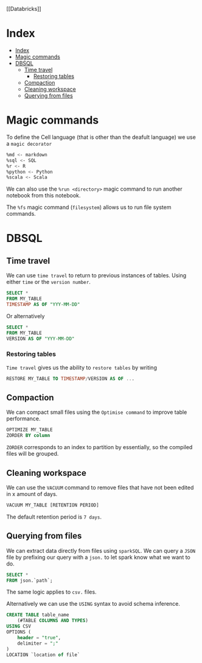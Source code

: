 [[Databricks]]

# Index

- [Index](#index)
- [Magic commands](#magic-commands)
- [DBSQL](#dbsql)
  - [Time travel](#time-travel)
    - [Restoring tables](#restoring-tables)
  - [Compaction](#compaction)
  - [Cleaning workspace](#cleaning-workspace)
  - [Querying from files](#querying-from-files)

# Magic commands

To define the Cell language (that is other than the deafult language) we use a `magic decorator`

```sh
%md <- markdown
%sql <- SQL
%r <- R
%python <- Python
%scala <- Scala
```

We can also use the `%run <directory>` magic command to run another notebook from this notebook.

The `%fs` magic command (`filesystem`) allows us to run file system commands.

# DBSQL

## Time travel

We can use `time travel` to return to previous instances of tables. Using either `time` or the `version number`.

```SQL
SELECT *
FROM MY_TABLE
TIMESTAMP AS OF "YYY-MM-DD"
```

Or alternatively

```SQL
SELECT *
FROM MY_TABLE
VERSION AS OF "YYY-MM-DD"
```

### Restoring tables

`Time travel` gives us the ability to `restore tables` by writing

```SQL
RESTORE MY_TABLE TO TIMESTAMP/VERSION AS OF ...
```

## Compaction

We can compact small files using the `Optimise command` to improve table performance.

```SQL
OPTIMIZE MY_TABLE
ZORDER BY column
```

`ZORDER` corresponds to an index to partition by essentially, so the compiled files will be grouped.

## Cleaning workspace

We can use the `VACUUM` command to remove files that have not been edited in x amount of days.

```SQL
VACUUM MY_TABLE [RETENTION PERIOD]
```

The default retention period is `7 days`.

## Querying from files

We can extract data directly from files using `sparkSQL`. We can query a `JSON` file by prefixing our query with a `json.` to let spark know what we want to do.

```SQL
SELECT *
FROM json.`path`;
```

The same logic applies to `csv.` files.

Alternatively we can use the `USING` syntax to avoid schema inference.

```SQL
CREATE TABLE table_name
	(#TABLE COLUMNS AND TYPES)
USING CSV
OPTIONS (
	header = "true",
	delimiter = ";"
)
LOCATION `location of file`
```
